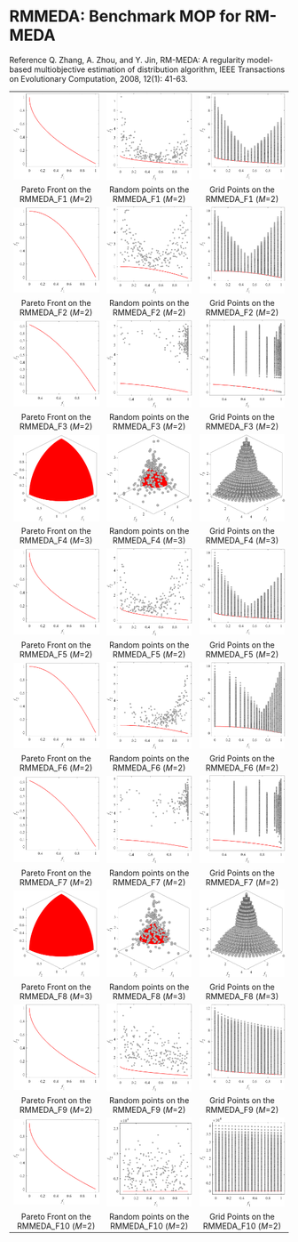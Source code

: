 # RMMEDA: Benchmark MOP for RM-MEDA
Reference
Q. Zhang, A. Zhou, and Y. Jin, RM-MEDA: A regularity model-based multiobjective estimation of distribution algorithm, IEEE Transactions on Evolutionary Computation, 2008, 12(1): 41-63.

||||
|:-:|:-:|:-:|
|![](../../image/RMMEDA_F1_M2_PF.png)|![](../../image/RMMEDA_F1_M2_Rand.png)|![](../../image/RMMEDA_F1_M2_Grid.png)|
|Pareto Front on the RMMEDA_F1 (_M_=2)|Random points on the RMMEDA_F1 (_M_=2)|Grid Points on the RMMEDA_F1 (_M_=2)|
|![](../../image/RMMEDA_F2_M2_PF.png)|![](../../image/RMMEDA_F2_M2_Rand.png)|![](../../image/RMMEDA_F2_M2_Grid.png)|
|Pareto Front on the RMMEDA_F2 (_M_=2)|Random points on the RMMEDA_F2 (_M_=2)|Grid Points on the RMMEDA_F2 (_M_=2)|
|![](../../image/RMMEDA_F3_M2_PF.png)|![](../../image/RMMEDA_F3_M2_Rand.png)|![](../../image/RMMEDA_F3_M2_Grid.png)|
|Pareto Front on the RMMEDA_F3 (_M_=2)|Random points on the RMMEDA_F3 (_M_=2)|Grid Points on the RMMEDA_F3 (_M_=2)|
|![](../../image/RMMEDA_F4_M3_PF.png)|![](../../image/RMMEDA_F4_M3_Rand.png)|![](../../image/RMMEDA_F4_M3_Grid.png)|
|Pareto Front on the RMMEDA_F4 (_M_=3)|Random points on the RMMEDA_F4 (_M_=3)|Grid Points on the RMMEDA_F4 (_M_=3)|
|![](../../image/RMMEDA_F5_M2_PF.png)|![](../../image/RMMEDA_F5_M2_Rand.png)|![](../../image/RMMEDA_F5_M2_Grid.png)|
|Pareto Front on the RMMEDA_F5 (_M_=2)|Random points on the RMMEDA_F5 (_M_=2)|Grid Points on the RMMEDA_F5 (_M_=2)|
|![](../../image/RMMEDA_F6_M2_PF.png)|![](../../image/RMMEDA_F6_M2_Rand.png)|![](../../image/RMMEDA_F6_M2_Grid.png)|
|Pareto Front on the RMMEDA_F6 (_M_=2)|Random points on the RMMEDA_F6 (_M_=2)|Grid Points on the RMMEDA_F6 (_M_=2)|
|![](../../image/RMMEDA_F7_M2_PF.png)|![](../../image/RMMEDA_F7_M2_Rand.png)|![](../../image/RMMEDA_F7_M2_Grid.png)|
|Pareto Front on the RMMEDA_F7 (_M_=2)|Random points on the RMMEDA_F7 (_M_=2)|Grid Points on the RMMEDA_F7 (_M_=2)|
|![](../../image/RMMEDA_F8_M3_PF.png)|![](../../image/RMMEDA_F8_M3_Rand.png)|![](../../image/RMMEDA_F8_M3_Grid.png)|
|Pareto Front on the RMMEDA_F8 (_M_=3)|Random points on the RMMEDA_F8 (_M_=3)|Grid Points on the RMMEDA_F8 (_M_=3)|
|![](../../image/RMMEDA_F9_M2_PF.png)|![](../../image/RMMEDA_F9_M2_Rand.png)|![](../../image/RMMEDA_F9_M2_Grid.png)|
|Pareto Front on the RMMEDA_F9 (_M_=2)|Random points on the RMMEDA_F9 (_M_=2)|Grid Points on the RMMEDA_F9 (_M_=2)|
|![](../../image/RMMEDA_F10_M2_PF.png)|![](../../image/RMMEDA_F10_M2_Rand.png)|![](../../image/RMMEDA_F10_M2_Grid.png)|
|Pareto Front on the RMMEDA_F10 (_M_=2)|Random points on the RMMEDA_F10 (_M_=2)|Grid Points on the RMMEDA_F10 (_M_=2)|
